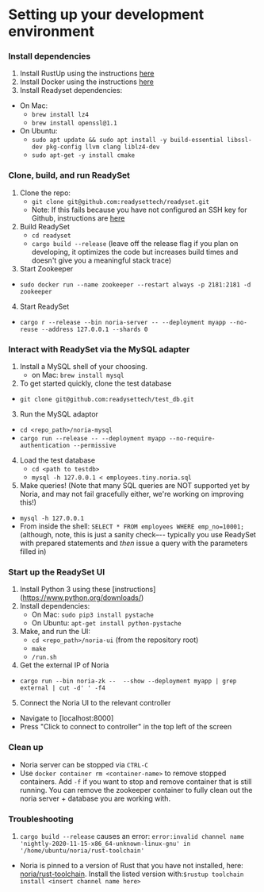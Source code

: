 # Setting up your development environment

### Install dependencies
1. Install RustUp using the instructions [here](https://www.rust-lang.org/tools/install)
2. Install Docker using the instructions [here](https://docs.docker.com/get-docker/)
3. Install Readyset dependencies:
  * On Mac:
    - `brew install lz4`
    - `brew install openssl@1.1`
  * On Ubuntu:
    - `sudo apt update && sudo apt install -y build-essential libssl-dev pkg-config llvm clang liblz4-dev`
    - `sudo apt-get -y install cmake`

### Clone, build, and run ReadySet
1. Clone the repo:
   * `git clone git@github.com:readysettech/readyset.git`
   * Note: If this fails because you have not configured an SSH key for Github, instructions are [here](https://docs.github.com/en/github/authenticating-to-github/adding-a-new-ssh-key-to-your-github-account)
2. Build ReadySet
   * `cd readyset`
   * `cargo build --release` (leave off the release flag if you plan on developing, it optimizes the code but increases build times and doesn't give you a meaningful stack trace)
3. Start Zookeeper
  * `sudo docker run --name zookeeper --restart always -p 2181:2181 -d zookeeper`
4. Start ReadySet
  * `cargo r --release --bin noria-server -- --deployment myapp --no-reuse --address 127.0.0.1 --shards 0`

### Interact with ReadySet via the MySQL adapter
1. Install a MySQL shell of your choosing.
   * on Mac: `brew install mysql`
2. To get started quickly, clone the test database
  * `git clone git@github.com:readysettech/test_db.git`
3. Run the MySQL adaptor
  * `cd <repo_path>/noria-mysql`
  * `cargo run --release -- --deployment myapp --no-require-authentication --permissive`
4. Load the test database
   * `cd <path to testdb>`
   * `mysql -h 127.0.0.1 < employees.tiny.noria.sql`
5. Make queries! (Note that many SQL queries are NOT supported yet by Noria, and may not fail gracefully either, we're working on improving this!)
  * `mysql -h 127.0.0.1`
  * From inside the shell: `SELECT * FROM employees WHERE emp_no=10001;` (although, note, this is just a sanity check–-- typically you use ReadySet with prepared statements and *then* issue a query with the parameters filled in)


### Start up the ReadySet UI
1. Install Python 3 using these [instructions] (https://www.python.org/downloads/)
2. Install dependencies:
   * On Mac: `sudo pip3 install pystache`
   * On Ubuntu: `apt-get install python-pystache`
3. Make, and run the UI:
   * `cd <repo_path>/noria-ui` (from the repository root)
   * `make`
   * `/run.sh`
4. Get the external IP of Noria
  * `cargo run --bin noria-zk --  --show --deployment myapp | grep external | cut -d' ' -f4`
5. Connect the Noria UI to the relevant controller
  * Navigate to [localhost:8000]
  * Press "Click to connect to controller" in the top left of the screen


### Clean up 
- Noria server can be stopped via `CTRL-C`
- Use `docker container rm <container-name>` to remove stopped containers. Add `-f` if you want to stop and remove container that is still running. You can remove the zookeeper container to fully clean out the noria server + database you are working with.

### Troubleshooting

1. `cargo build --release` causes an error: `error:invalid channel name 'nightly-2020-11-15-x86_64-unknown-linux-gnu' in '/home/ubuntu/noria/rust-toolchain'`
- Noria is pinned to a version of Rust that you have not installed, here: [noria/rust-toolchain](https://github.com/readysettech/noria/blob/master/rust-toolchain). Install the listed version with:`$rustup toolchain install <insert channel name here>`
